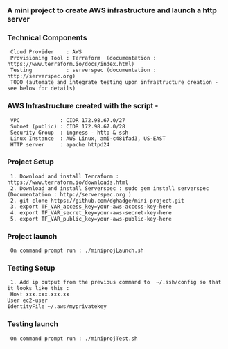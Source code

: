 ###  A mini project to create AWS infrastructure and launch a http server

###  Technical Components
     Cloud Provider    : AWS
     Provisioning Tool : Terraform  (documentation : https://www.terraform.io/docs/index.html)
     Testing           : serverspec (documentation : http://serverspec.org)
     TODO (automate and integrate testing upon infrastructure creation - see below for details)

### AWS Infrastructure created with the script - 
     VPC             : CIDR 172.98.67.0/27 
     Subnet (public) : CIDR 172.98.67.0/28   
     Security Group  : ingress - http & ssh
     Linux Instance  : AWS Linux, ami-c481fad3, US-EAST
     HTTP server     : apache httpd24
 
###  Project Setup 
     1. Download and install Terraform :   https://www.terraform.io/downloads.html
     2. Download and install Serverspec : sudo gem install serverspec (Documentation : http://serverspec.org )
     2. git clone https://github.com/dghadge/mini-project.git
     3. export TF_VAR_access_key=your-aws-access-key-here
     4. export TF_VAR_secret_key=your-aws-secret-key-here
     5. export TF_VAR_public_key=your-aws-public-key-here
     
###  Project launch
     On command prompt run : ./miniprojLaunch.sh 

###  Testing Setup
     1. Add ip output from the previous command to  ~/.ssh/config so that it looks like this :
     Host xxx.xxx.xxx.xx
 	User ec2-user
 	IdentityFile ~/.aws/myprivatekey

###  Testing launch
     On command prompt run : ./miniprojTest.sh 
